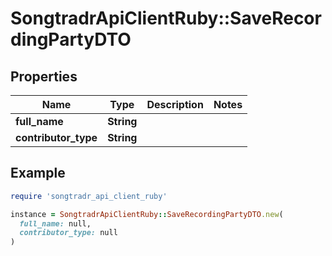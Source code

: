 # SongtradrApiClientRuby::SaveRecordingPartyDTO

## Properties

| Name | Type | Description | Notes |
| ---- | ---- | ----------- | ----- |
| **full_name** | **String** |  |  |
| **contributor_type** | **String** |  |  |

## Example

```ruby
require 'songtradr_api_client_ruby'

instance = SongtradrApiClientRuby::SaveRecordingPartyDTO.new(
  full_name: null,
  contributor_type: null
)
```

